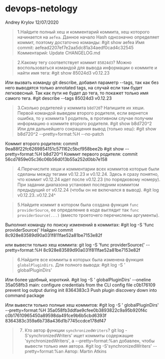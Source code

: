 # devops-netology
Andrey Krylov
12/07/2020



>1.Найдите полный хеш и комментарий коммита, хеш которого начинается на `aefea`.
Данное начало Hash однозначно определяет коммит, поэтому достаточно команды:
#git show aefea
Имя commit: aefead2207ef7e2aa5dc81a34aedf0cad4c32545
Комментарий: Update CHANGELOG.md



>2.Какому тегу соответствует коммит `85024d3`?
Можно воспользоваться командой для вывода информации о коммите и найти имя тега:
#git show 85024d3
v0.12.23

Или вызвать команду git describe, добавил параметр --tags, так как без него выводятся только annotated tags, на случай если там будет легковесный. Так как пути не будет до тега, то покажет только  имя самого тега.
#git describe --tags 85024d3
v0.12.23



>3.Сколько родителей у коммита `b8d720`? Напишите их хеши.
Первой командой выведем второго родителя, если вернется ошибка, то у коммита 1 родитель, в противном случае получим информацию о коммите второго родителя. 
#git show b8d720^2
Или для дальнейшего сокращения вывод (только хеш):
#git show b8d720^2 --pretty=format:%H --no-patch

Коммит второго родителя: commit 9ea88f22fc6269854151c571162c5bcf958bee2b
#git show --pretty=format:%H b8d720^1
Коммит первого родителя: commit 56cd7859e05c36c06b56d013b55a252d0bb7e158



>4.Перечислите хеши и комментарии всех коммитов которые были сделаны между тегами  v0.12.23 и v0.12.24.
Здесь я сразу понятно, что коммит v0.12.24 идет после v0.12.23 (по порядковому номеру).
При задании диапазона установил последним коммитом предыдущий от v0.12.24 (чтобы он не включался в вывод).
#git log v0.12.23..v0.12.24^



>5.Найдите коммит в котором была создана функция `func providerSource`, ее определение в коде выглядит так `func providerSource(...)` (вместо троеточего перечислены аргументы).

Выполнил команду по поиску изменений в коммитах:
#git log -S 'func providerSource('
Найден commit 8c928e83589d90a031f811fae52a81be7153e82f

или вывести только хеш коммита: 
git log -S 'func providerSource(' --pretty=format:%H
8c928e83589d90a031f811fae52a81be7153e82f



>6.Найдите все коммиты в которых была изменена функция `globalPluginDirs`.
Для полного вывода:
#git log -S ' globalPluginDirs'

Или более удобный, короткий.
#git log -S ' globalPluginDirs'  --oneline
35a058fb3 main: configure credentials from the CLI config file
c0b176109 prevent log output during init
8364383c3 Push plugin discovery down into command package  

Или вывести только полные хеш коммитов: 
#git log -S ' globalPluginDirs'  --pretty=format:%H
35a058fb3ddfae9cfee0b3893822c9a95b920f4c
c0b17610965450a89598da491ce9b6b5cbd6393f
8364383c359a6b738a436d1b7745ccdce178df47



>7. Кто автор функции `synchronizedWriters`?
git log -S'synchronizedWriters'  ищет  коммиты содержащие 'synchronizedWriters', 
а --pretty=format:%an добавлен, чтобы вывести только имя автора.
#git log -S'synchronizedWriters' --pretty=format:%an
Автор: Martin Atkins


